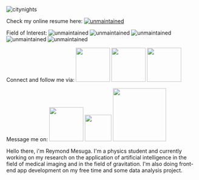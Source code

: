![citynights](https://user-images.githubusercontent.com/74803864/115126848-b57b4480-a004-11eb-951f-ea233d505a20.jpg)

Check my online resume here: <a href="https://rey-commits.github.io/Reymond-Portfolio/" target="_blank" rel="noopener noreferrer"> ![unmaintained](http://img.shields.io/badge/Rey-Commits-blue.png)</a><br>

Field of Interest: 
![unmaintained](http://img.shields.io/badge/Web-Developmet-orange.png) 
![unmaintained](http://img.shields.io/badge/Software-Development-gold.png) 
![unmaintained](http://img.shields.io/badge/Data-Science-red.png) 
![unmaintained](http://img.shields.io/badge/Machine-Learning-pink.png) 
![unmaintained](http://img.shields.io/badge/Deep-Learning-violet.png) <br>

Connect and follow me via: 
<a><img width="90rem" src="https://img.shields.io/badge/LinkedIn-0077B5?style=for-the-badge&logo=linkedin&logoColor=white"></img></a> 
<a><img width="90rem" src="https://img.shields.io/badge/GitHub-100000?style=for-the-badge&logo=github&logoColor=white"></img></a> 
<a><img width="90rem" src="https://img.shields.io/badge/Facebook-1877F2?style=for-the-badge&logo=facebook&logoColor=white"></img></a> <br>

Message me on: 
<a><img width="90rem" src="https://img.shields.io/badge/LinkedIn-0077B5?style=for-the-badge&logo=linkedin&logoColor=white"></img></a> 
<a><img width="70rem" src="https://img.shields.io/badge/Gmail-D14836?style=for-the-badge&logo=gmail&logoColor=white"></img></a> 
<a><img width="140rem" src="https://img.shields.io/badge/Microsoft_Outlook-0078D4?style=for-the-badge&logo=microsoft-outlook&logoColor=white"></img></a>

<p>Hello there, i'm Reymond Mesuga. I'm a physics student and currently working on my research on the application of artificial intelligence in the field of medical imaging and in the field of gravitation. I'm also doing front-end app development on my free time and some data analysis project.</p>

